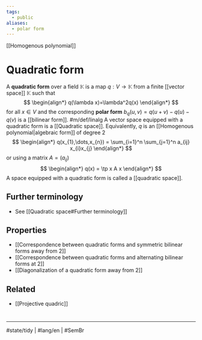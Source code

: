 ```yaml
---
tags:
  - public
aliases:
  - polar form
---
```

[[Homogenous polynomial]]
# Quadratic form

A **quadratic form** over a field $\mathbb{K}$ is a map $q : V \to \mathbb{K}$ from a finite [[vector space]] $\mathbb{K}$ such that
$$
\begin{align*}
q(\lambda x)=\lambda^2q(x)
\end{align*}
$$
for all $x \in V$ and the corresponding **polar form** $b_{q}(u,v) = q(u+v) - q(u) - q(v)$ is a [[bilinear form]]. #m/def/linalg 
A vector space equipped with a quadratic form is a [[Quadratic space]].
Equivalently, $q$ is an [[Homogenous polynomial|algebraic form]] of degree 2
$$
\begin{align*}
q(x_{1},\dots,x_{n}) = \sum_{i=1}^n \sum_{j=1}^n a_{ij} x_{i}x_{j}
\end{align*}
$$
or using a matrix $A = (a_{ij})$
$$
\begin{align*}
q(x) = \tp x A x
\end{align*}
$$
A space equipped with a quadratic form is called a [[quadratic space]].

## Further terminology

- See [[Quadratic space#Further terminology]]

## Properties

- [[Correspondence between quadratic forms and symmetric bilinear forms away from 2]]
- [[Correspondence between quadratic forms and alternating bilinear forms at 2]]
- [[Diagonalization of a quadratic form away from 2]]

## Related

- [[Projective quadric]]

#
---
#state/tidy | #lang/en | #SemBr
